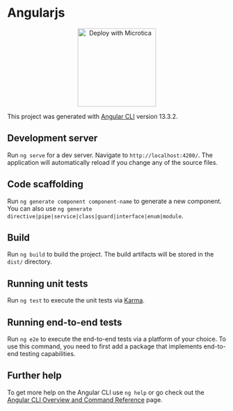 # Angularjs

<p align="center">
<a href="https://app.microtica.com/templates/new?template=https://raw.githubusercontent.com/microtica/templates/master/angularjs/.microtica/template.yaml&utm_content=angularjs&utm_source=github&utm_medium=button&utm_campaign=deploy_with_microtica">
    <img src="https://microtica.s3.eu-central-1.amazonaws.com/assets/templates/logos/deploy-with-microtica.svg" alt="Deploy with Microtica" width="180px" />
</a>
</p>

This project was generated with [Angular CLI](https://github.com/angular/angular-cli) version 13.3.2.

## Development server

Run `ng serve` for a dev server. Navigate to `http://localhost:4200/`. The application will automatically reload if you change any of the source files.

## Code scaffolding

Run `ng generate component component-name` to generate a new component. You can also use `ng generate directive|pipe|service|class|guard|interface|enum|module`.

## Build

Run `ng build` to build the project. The build artifacts will be stored in the `dist/` directory.

## Running unit tests

Run `ng test` to execute the unit tests via [Karma](https://karma-runner.github.io).

## Running end-to-end tests

Run `ng e2e` to execute the end-to-end tests via a platform of your choice. To use this command, you need to first add a package that implements end-to-end testing capabilities.

## Further help

To get more help on the Angular CLI use `ng help` or go check out the [Angular CLI Overview and Command Reference](https://angular.io/cli) page.

